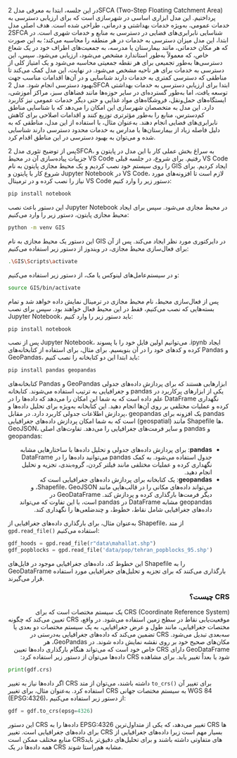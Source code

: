 در این جلسه، ابتدا به معرفی مدل 2SFCA (Two-Step Floating Catchment Area) پرداختیم. این مدل ابزاری اساسی در شهرسازی است که برای ارزیابی دسترسی به خدمات عمومی، به‌ویژه خدمات بهداشتی و درمانی، طراحی شده است. هدف اصلی مدل 2SFCA شناسایی نابرابری‌های فضایی در دسترسی به منابع و خدمات شهری است. در ابتدا، این مدل میزان دسترسی به خدمات در هر منطقه را محاسبه می‌کند؛ به این صورت که هر مکان خدماتی، مانند بیمارستان یا مدرسه، به جمعیت‌های اطراف خود در یک شعاع خاص، که معمولاً به‌طور استاندارد مشخص می‌شود، ارزیابی می‌شود. سپس، این دسترسی‌ها به‌طور تجمیعی برای هر نقطه جمعیتی محاسبه می‌شود و یک امتیاز کلی از دسترسی به خدمات برای هر ناحیه مشخص می‌شود. در نهایت، این مدل کمک می‌کند تا مناطقی که دسترسی کمتری به خدمات دارند شناسایی و در آن‌ها اقدامات مناسب جهت بهبود دسترسی انجام شود. مدل 2SFCA ابتدا برای ارزیابی دسترسی به خدمات بهداشتی توسعه یافت، اما به‌طور گسترده‌ای در سایر حوزه‌ها مانند فضاهای سبز، مراکز آموزشی، ایستگاه‌های حمل‌ونقل، فروشگاه‌های مواد غذایی و حتی دیگر خدمات عمومی نیز کاربرد دارد. این مدل به متخصصان شهرسازی این امکان را می‌دهد که با شناسایی مناطق کم‌دسترس، منابع را به‌طور مؤثرتری توزیع کنند و اقدامات اصلاحی برای کاهش نابرابری‌های فضایی انجام دهند. به‌عنوان مثال، با استفاده از این مدل، مناطقی که به دلیل فاصله زیاد از بیمارستان‌ها یا مدارس به خدمات محدود دسترسی دارند شناسایی شده و می‌توان به بهبود دسترسی در این مناطق اقدام کرد.

پس از توضیح تئوری مدل 2SFCA، به سراغ بخش عملی کار با این مدل در پایتون و جزییات پیاده‌سازی آن در محیط VS Code رفتیم. برای شروع، در جلسه قبلی VS Code را روی سیستم خود نصب کردیم و یک محیط مجازی پایتون به نام GIS ایجاد کردیم. برای شروع کار با پایتون و Jupyter Notebook در VS Code، لازم است تا افزونه‌های مورد نیاز را نصب کرده و در ترمینال VS Code دستور زیر را وارد کنیم:

```bash
pip install notebook
```

این دستور باعث نصب Jupyter Notebook در محیط مجازی می‌شود. سپس برای ایجاد محیط مجازی پایتون، دستور زیر را وارد می‌کنیم:

```bash
python -m venv GIS
```

این دستور یک محیط مجازی به نام GIS در دایرکتوری مورد نظر ایجاد می‌کند. پس از آن برای فعال‌سازی محیط مجازی، در ویندوز از دستور زیر استفاده می‌کنیم:

```bash
.\GIS\Scripts\activate
```

و در سیستم‌عامل‌های لینوکس یا مک، از دستور زیر استفاده می‌کنیم:

```bash
source GIS/bin/activate
```

پس از فعال‌سازی محیط، نام محیط مجازی در ترمینال نمایش داده خواهد شد و تمام بسته‌هایی که نصب می‌کنیم، فقط در این محیط فعال خواهند بود. سپس برای نصب Jupyter Notebook، باید دستور زیر را وارد کنیم:

```bash
pip install notebook
```

پس از نصب Jupyter Notebook، می‌توانیم اولین فایل خود را با پسوند .ipynb ایجاد کرده و کدهای خود را در آن بنویسیم. برای مثال، برای استفاده از کتابخانه‌های Pandas و GeoPandas، باید ابتدا این دو کتابخانه را نصب کنیم:

```bash
pip install pandas geopandas
```

کتابخانه‌های Pandas و GeoPandas ابزارهایی هستند که برای پردازش داده‌های جدولی و جغرافیایی به ترتیب استفاده می‌شوند. کتابخانه pandas یکی از ابزارهای پرکاربرد در علم داده است که به شما این امکان را می‌دهد که داده‌ها را در DataFrame نگهداری کرده و عملیات مختلفی بر روی آن‌ها انجام دهید. این کتابخانه به‌ویژه برای تحلیل داده‌ها و پردازش اطلاعات جدولی کاربرد دارد. در مقابل، geopandas یک افزونه برای pandas است که به شما امکان پردازش داده‌های جغرافیایی (geospatial) مانند Shapefile ها، GeoJSON، و سایر فرمت‌های جغرافیایی را می‌دهد. تفاوت‌های اصلی pandas و geopandas:

<div style="text-align: right; direction: rtl;">

* **pandas**: برای پردازش داده‌های جدولی و تحلیل داده‌ها با ساختارهایی مشابه جدول استفاده می‌شود. به کمک pandas می‌توانید داده‌ها را در DataFrame نگهداری کرده و عملیات مختلفی مانند فیلتر کردن، گروه‌بندی، تجزیه و تحلیل انجام دهید.  
* **geopandas**: یک کتابخانه برای پردازش داده‌های جغرافیایی است که می‌تواند داده‌های مکانی را در قالب‌هایی مانند Shapefile، GeoJSON، و دیگر فرمت‌ها بارگذاری کرده و پردازش کند. GeoDataFrame در geopandas مشابه DataFrame در pandas است، با این تفاوت که می‌تواند داده‌های جغرافیایی شامل نقاط، خطوط، و چندضلعی‌ها را نگهداری کند.

</div>


به‌عنوان مثال، برای بارگذاری داده‌های جغرافیایی از Shapefile، از متد `gpd.read_file()` استفاده می‌کنیم:

```python
gdf_hoods = gpd.read_file(r"data\mahallat.shp")
gdf_popblocks = gpd.read_file('data/pop/tehran_popblocks_95.shp')
```

این خطوط کد، داده‌های جغرافیایی موجود در فایل‌های Shapefile را به GeoDataFrame بارگذاری می‌کنند که برای تجزیه و تحلیل‌های جغرافیایی مورد استفاده قرار می‌گیرند.
<div style="text-align: right; direction: rtl;">

### CRS چیست؟

CRS (Coordinate Reference System) یک سیستم مختصات است که برای موقعیت‌یابی نقاط در سطح زمین استفاده می‌شود. در واقع، CRS تعیین می‌کند که چگونه مختصات جغرافیایی، مانند طول و عرض جغرافیایی، به یک سیستم مختصات دو بعدی یا سه‌بعدی تبدیل می‌شود. CRS تضمین می‌کند که داده‌های جغرافیایی به‌درستی در مکان‌های صحیح خود بر روی نقشه نمایش داده شوند. در GeoPandas، هر GeoDataFrame دارای CRS خاص خود است که می‌تواند هنگام بارگذاری داده‌ها تعیین شود یا بعداً تغییر یابد. برای مشاهده CRS داده‌ها می‌توان از دستور زیر استفاده کرد:
</div>

```python
print(gdf.crs)
```

اگر داده‌ها نیاز به تغییر CRS داشته باشند، می‌توان از متد `to_crs()` برای تغییر آن استفاده کرد. به‌عنوان مثال، برای تغییر CRS به سیستم مختصات جهانی WGS 84 (EPSG:4326)، از دستور زیر استفاده می‌کنیم:

```python
gdf = gdf.to_crs(epsg=4326)
```

این دستور CRS داده‌ها را به EPSG:4326 تغییر می‌دهد، که یکی از متداول‌ترین CRS ها برای داده‌های جغرافیایی است. تغییر CRS بسیار مهم است زیرا داده‌های جغرافیایی از منابع مختلف ممکن است CRS‌های متفاوتی داشته باشند و برای تحلیل‌های دقیق‌تر باید همه داده‌ها در یک CRS مشابه هم‌راستا شوند.
